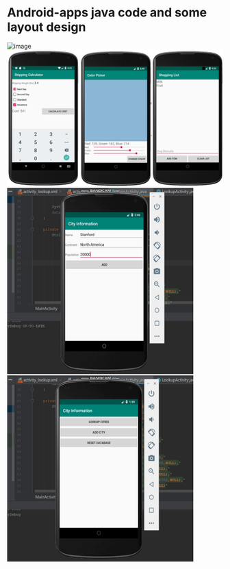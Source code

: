 # Android-apps java code and some layout design
![image](https://github.com/haoli94/Android-apps/blob/master/AITetris.gif)
![image](https://github.com/haoli94/Android-apps/blob/master/UI1.png)
<img width="435" height="435" src="https://github.com/haoli94/Android-apps/blob/master/Android%20DataBase.gif"/>
<img width="435" height="435" src="https://github.com/haoli94/Android-apps/blob/master/Android%20DataBase%20LookUp.gif"/>

